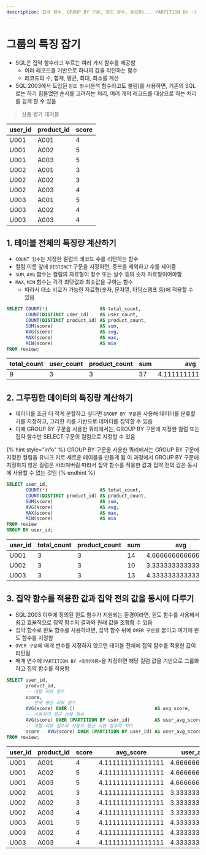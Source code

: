 ```yaml
---
description: 집약 함수, GROUP BY 구문, 윈도 함수, OVER(... PARTITION BY ~) 구문
---
```


# 그룹의 특징 잡기

* SQL은 집약 함수라고 부르는 여러 가지 함수를 제공함
  * 여러 레코드를 기반으로 하나의 값을 리턴하는 함수
  * 레코드의 수, 합계, 평균, 최대, 최소를 계산
* SQL:2003에서 도입된 `윈도 함수`(분석 함수라고도 불림)를 사용하면, 기존의 SQL로는 하기 힘들었던 순서를 고려하는 처리, 여러 개의 레코드를 대상으로 하는 처리를 쉽게 할 수 있음

> 상품 평가 테이블

| user\_id | product\_id | score |
| -------- | ----------- | ----- |
| U001     | A001        | 4     |
| U001     | A002        | 5     |
| U001     | A003        | 5     |
| U002     | A001        | 3     |
| U002     | A002        | 3     |
| U002     | A003        | 4     |
| U003     | A001        | 5     |
| U003     | A002        | 4     |
| U003     | A003        | 4     |

## 1. 테이블 전체의 특징량 계산하기

* `COUNT 함수`는 지정한 컬럼의 레코드 수를 리턴하는 함수
* 컬럼 이름 앞에 `DISTINCT` 구문을 지정하면, 중복을 제외하고 수를 세어줌
* `SUM`, `AVG` 함수는 컬럼의 자료형이 정수 또는 실수 등의 숫자 자료형이어야함
* `MAX`, `MIN` 함수는 각각 최댓값과 최솟값을 구하는 함수
  * 따라서 대소 비교가 가능한 자료형(숫자, 문자열, 타임스탬프 등)에 적용할 수 있음

```sql
SELECT COUNT(*)                   AS total_count,
       COUNT(DISTINCT user_id)    AS user_count,
       COUNT(DISTINCT product_id) AS product_count,
       SUM(score)                 AS sum,
       AVG(score)                 AS avg,
       MAX(score)                 AS max,
       MIN(score)                 AS min
FROM review;
```

| total\_count | user\_count | product\_count | sum | avg               | max | min |
| ------------ | ----------- | -------------- | --- | ----------------- | --- | --- |
| 9            | 3           | 3              | 37  | 4.111111111111111 | 5   | 3   |

## 2. 그루핑한 데이터의 특징량 계산하기

* 데이터를 조금 더 작게 분할하고 싶다면 `GROUP BY 구문`을 사용해 데이터를 분류할 키를 지정하고, 그러한 키를 기반으로 데이터를 집약할 수 있음
* 이때 GROUP BY 구문을 사용한 쿼리에서는, GROUP BY 구문에 지정한 컬럼 또는 집약 함수만 SELECT 구문의 컬럼으로 지정할 수 있음

{% hint style="info" %}
GROUP BY 구문을 사용한 쿼리에서는 GROUP BY 구문에 지정한 컬럼을 유니크 키로 새로운 테이블을 만들게 됨 이 과정에서 GROUP BY 구문에 지정하지 않은 컬럼은 사라져버림 따라서 집약 함수를 적용한 값과 집약 전의 값은 동시에 사용할 수 없는 것임
{% endhint %}

```sql
SELECT user_id,
       COUNT(*)                   AS total_count,
       COUNT(DISTINCT product_id) AS product_count,
       SUM(score)                 AS sum,
       AVG(score)                 AS avg,
       MAX(score)                 AS max,
       MIN(score)                 AS min
FROM review
GROUP BY user_id;
```

| user\_id | total\_count | product\_count | sum | avg                | max | min |
| -------- | ------------ | -------------- | --- | ------------------ | --- | --- |
| U001     | 3            | 3              | 14  | 4.666666666666667  | 5   | 4   |
| U002     | 3            | 3              | 10  | 3.3333333333333335 | 4   | 3   |
| U003     | 3            | 3              | 13  | 4.333333333333333  | 5   | 4   |

## 3. 집약 함수를 적용한 값과 집약 전의 값을 동시에 다루기

* SQL:2003 이후에 정의된 윈도 함수가 지원되는 환경이라면, 윈도 함수를 사용해서 쉽고 효율적으로 집약 함수의 결과와 원래 값을 조합합 수 있음
* 집약 함수로 윈도 함수를 사용하려면, 집약 함수 뒤에 `OVER 구문`을 붙이고 여기에 윈도 함수를 지정함
* `OVER 구문`에 매개 변수를 지정하지 않으면 테이블 전체에 집약 함수를 적용한 값이 리턴됨
* 매개 변수에 `PARTITION BY <컬럼이름>`을 지정하면 해당 컬럼 값을 기반으로 그룹화하고 집약 함수를 적용함

```sql
SELECT user_id,
       product_id,
       -- 개별 리뷰 점수
       score,
       -- 전체 평균 리뷰 점수
       AVG(score) OVER ()                             AS avg_score,
       -- 사용자의 평균 리뷰 점수
       AVG(score) OVER (PARTITION BY user_id)         AS user_avg_score,
       -- 개별 리뷰 점수와 사용자 평균 리뷰 점수의 차이
       score - AVG(score) OVER (PARTITION BY user_id) AS user_avg_score_diff
FROM review;
```

| user\_id | product\_id | score | avg\_score        | user\_avg\_score   | user\_avg\_score\_diff |
| -------- | ----------- | ----- | ----------------- | ------------------ | ---------------------- |
| U001     | A001        | 4     | 4.111111111111111 | 4.666666666666667  | -0.6666666666666667    |
| U001     | A002        | 5     | 4.111111111111111 | 4.666666666666667  | 0.3333333333333333     |
| U001     | A003        | 5     | 4.111111111111111 | 4.666666666666667  | 0.3333333333333333     |
| U002     | A001        | 3     | 4.111111111111111 | 3.3333333333333335 | -0.3333333333333333    |
| U002     | A002        | 3     | 4.111111111111111 | 3.3333333333333335 | -0.3333333333333333    |
| U002     | A003        | 4     | 4.111111111111111 | 3.3333333333333335 | 0.6666666666666667     |
| U003     | A001        | 5     | 4.111111111111111 | 4.333333333333333  | 0.6666666666666667     |
| U003     | A002        | 4     | 4.111111111111111 | 4.333333333333333  | -0.3333333333333333    |
| U003     | A003        | 4     | 4.111111111111111 | 4.333333333333333  | -0.3333333333333333    |

